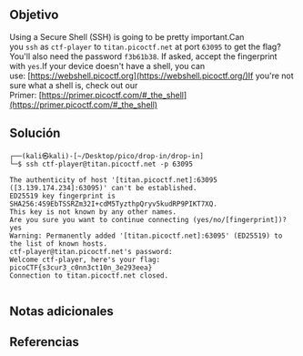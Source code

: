 

## Objetivo
Using a Secure Shell (SSH) is going to be pretty important.Can you `ssh` as `ctf-player` to `titan.picoctf.net` at port `63095` to get the flag?You'll also need the password `f3b61b38`. If asked, accept the fingerprint with `yes`.If your device doesn't have a shell, you can use: [https://webshell.picoctf.org](https://webshell.picoctf.org/)If you're not sure what a shell is, check out our Primer: [https://primer.picoctf.com/#_the_shell](https://primer.picoctf.com/#_the_shell)


## Solución
```
┌──(kali㉿kali)-[~/Desktop/pico/drop-in/drop-in]
└─$ ssh ctf-player@titan.picoctf.net -p 63095

The authenticity of host '[titan.picoctf.net]:63095 ([3.139.174.234]:63095)' can't be established.
ED25519 key fingerprint is SHA256:4S9EbTSSRZm32I+cdM5TyzthpQryv5kudRP9PIKT7XQ.
This key is not known by any other names.
Are you sure you want to continue connecting (yes/no/[fingerprint])? yes
Warning: Permanently added '[titan.picoctf.net]:63095' (ED25519) to the list of known hosts.
ctf-player@titan.picoctf.net's password: 
Welcome ctf-player, here's your flag: picoCTF{s3cur3_c0nn3ct10n_3e293eea}
Connection to titan.picoctf.net closed.
                                           
```
## Notas adicionales

## Referencias
